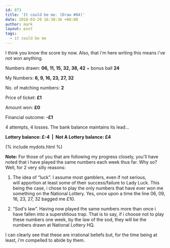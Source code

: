 ```yaml
---
id: 873
title: 'It could be me. (Draw #04)'
date: 2010-03-29 16:30:36 +00:00
author: mark
layout: post
tags:
  - it could be me
---
```

I think you know the score by now. Also, that i'm here writing this means i've not won anything.

Numbers drawn: **06, 11, 15, 32, 38, 42** + bonus ball **24**

My Numbers: **6, 9, 16, 23, 27, 32**

No. of matching numbers: **2**

Price of ticket: **£1**

Amount won: **£0**

Financial outcome: **-£1**

4 attempts, 4 losses. The bank balance maintains its lead&#8230;

**Lottery balance: £-4  |  Not A Lottery balance: £4**

{% include mydots.html %}

**Note:** For those of you that are following my progress closely, you'll have noted that i have played the same numbers each week thus far. Why so? Well, for 2 very silly reasons:

1) The idea of &#8220;luck&#8221;. I assume most gamblers, even if not serious, will apportion at least some of their success/failure to Lady Luck. This being the case, i chose to play the only numbers that have ever won me something on the National Lottery. Yes, once upon a time the line 06, 09, 16, 23, 27, 32 bagged me £10.

2) &#8220;Sod's law&#8221;. Having now played the same numbers more than once i have fallen into a superstitious trap. That is to say, if i choose not to play these numbers one week, by the law of the sod, they will be the numbers drawn at National Lottery HQ.

I can clearly see that these are irrational beliefs but, for the time being at least, i'm compelled to abide by them.
